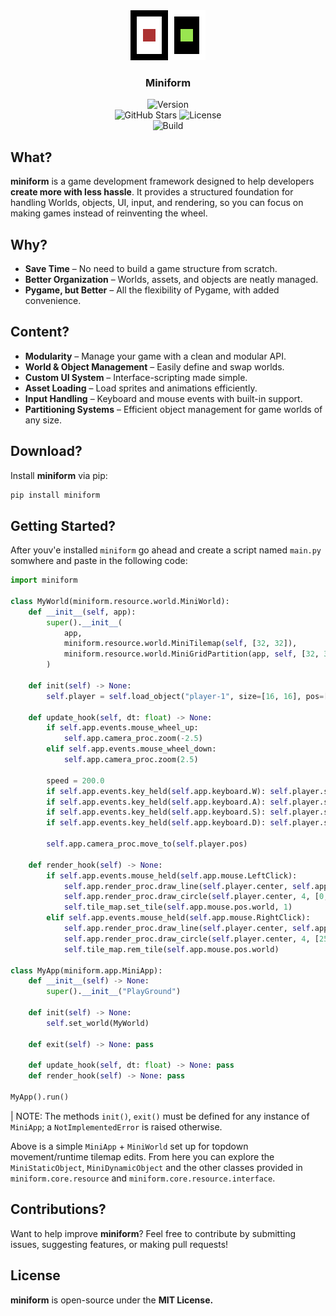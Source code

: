 <div align="center">
<img src="miniform/assets/images/icon.png" alt="miniform Logo"/>  

<h3>Miniform</h3>

![Version](https://img.shields.io/pypi/v/miniform?style=for-the-badge&logo=pypi&logoColor=white&label=miniform&labelColor=black&color=white&link=https%3A%2F%2Fpypi.org%2Fproject%2Fminiform%2F2025.0.2%2F)  
![GitHub Stars](https://img.shields.io/github/stars/r3shape/miniform?style=for-the-badge&label=stars&labelColor=black&color=white)
![License](https://img.shields.io/badge/mit-badge?style=for-the-badge&logo=mit&logoColor=white&label=License&labelColor=black&color=white)  
![Build](https://github.com/r3shape/miniform/actions/workflows/miniform.yml/badge.svg)  

</div>

## What?
**miniform** is a game development framework designed to help developers **create more with less hassle**. It provides a structured foundation for handling Worlds, objects, UI, input, and rendering, so you can focus on making games instead of reinventing the wheel.

## Why?
- **Save Time** – No need to build a game structure from scratch.
- **Better Organization** – Worlds, assets, and objects are neatly managed.
- **Pygame, but Better** – All the flexibility of Pygame, with added convenience.

## Content?
- **Modularity** – Manage your game with a clean and modular API.
- **World & Object Management** – Easily define and swap worlds.
- **Custom UI System** – Interface-scripting made simple.
- **Asset Loading** – Load sprites and animations efficiently.
- **Input Handling** – Keyboard and mouse events with built-in support.
- **Partitioning Systems** – Efficient object management for game worlds of any size.

## Download?
Install **miniform** via pip:

```sh
pip install miniform
```

## Getting Started?
After youv'e installed `miniform` go ahead and create a script named `main.py` somwhere and paste in the following code:

```python
import miniform

class MyWorld(miniform.resource.world.MiniWorld):
    def __init__(self, app):
        super().__init__(
            app,
            miniform.resource.world.MiniTilemap(self, [32, 32]),
            miniform.resource.world.MiniGridPartition(app, self, [32, 32])
        )

    def init(self) -> None:
        self.player = self.load_object("player-1", size=[16, 16], pos=[100, 100], mass=800, static=0)

    def update_hook(self, dt: float) -> None:
        if self.app.events.mouse_wheel_up:
            self.app.camera_proc.zoom(-2.5)
        elif self.app.events.mouse_wheel_down:
            self.app.camera_proc.zoom(2.5)
        
        speed = 200.0
        if self.app.events.key_held(self.app.keyboard.W): self.player.set_velocity(vy=-speed)
        if self.app.events.key_held(self.app.keyboard.A): self.player.set_velocity(vx=-speed)
        if self.app.events.key_held(self.app.keyboard.S): self.player.set_velocity(vy=speed)
        if self.app.events.key_held(self.app.keyboard.D): self.player.set_velocity(vx=speed)
        
        self.app.camera_proc.move_to(self.player.pos)

    def render_hook(self) -> None:
        if self.app.events.mouse_held(self.app.mouse.LeftClick):
            self.app.render_proc.draw_line(self.player.center, self.app.mouse.pos.world, [0, 0, 255])
            self.app.render_proc.draw_circle(self.player.center, 4, [0, 0, 255])
            self.tile_map.set_tile(self.app.mouse.pos.world, 1)
        elif self.app.events.mouse_held(self.app.mouse.RightClick):
            self.app.render_proc.draw_line(self.player.center, self.app.mouse.pos.world, [255, 0, 0])
            self.app.render_proc.draw_circle(self.player.center, 4, [255, 0, 0])
            self.tile_map.rem_tile(self.app.mouse.pos.world)

class MyApp(miniform.app.MiniApp):
    def __init__(self) -> None:
        super().__init__("PlayGround")

    def init(self) -> None:
        self.set_world(MyWorld)

    def exit(self) -> None: pass

    def update_hook(self, dt: float) -> None: pass
    def render_hook(self) -> None: pass

MyApp().run()
```
| NOTE: The methods `init()`, `exit()` must be defined for any instance of `MiniApp`; a `NotImplementedError` is raised otherwise.

Above is a simple `MiniApp` + `MiniWorld` set up for topdown movement/runtime tilemap edits. From here you can explore the `MiniStaticObject`, `MiniDynamicObject` and the other classes provided in `miniform.core.resource` and `miniform.core.resource.interface`.

## Contributions?  
Want to help improve **miniform**? Feel free to contribute by submitting issues, suggesting features, or making pull requests!  

## License  
**miniform** is open-source under the **MIT License.**
</div>
